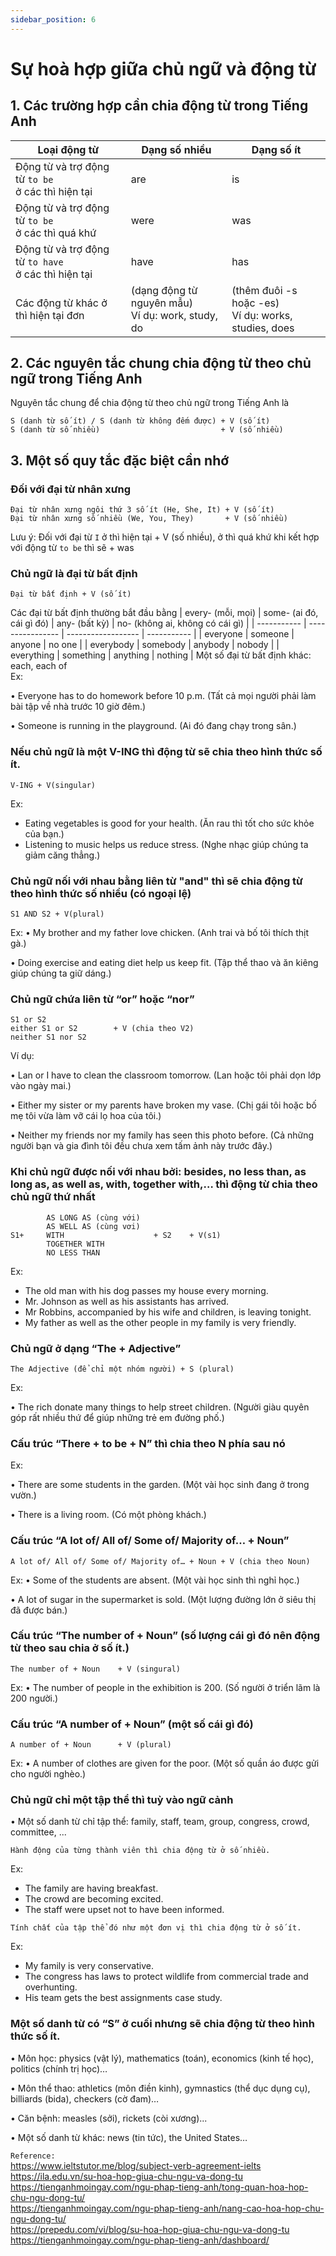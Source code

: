 ```yaml
---
sidebar_position: 6
---
```


# Sự hoà hợp giữa chủ ngữ và động từ 

## 1. Các trường hợp cần chia động từ trong Tiếng Anh

| Loại động từ             | Dạng số nhiều | Dạng số ít                        |
| ---------------------- | ---------------- | ------------------------------ |
| Động từ và trợ động từ `to be` <br>ở các thì hiện tại	    | are                | is                   |
| Động từ và trợ động từ `to be` <br>ở các thì quá khứ | were               | was         |
| Động từ và trợ động từ `to have` <br>ở các thì hiện tại	 | have               | has         |
| Các động từ khác ở thì hiện tại đơn	 | (dạng động từ nguyên mẫu) <br >Ví dụ: work, study, do | (thêm đuôi -s hoặc -es) <br> Ví dụ: works, studies, does |

## 2. Các nguyên tắc chung chia động từ theo chủ ngữ trong Tiếng Anh

Nguyên tắc chung để chia động từ theo chủ ngữ trong Tiếng Anh là
```
S (danh từ số ít) / S (danh từ không đếm được) + V (số ít)
S (danh từ số nhiều)                           + V (số nhiều)
```

## 3. Một số quy tắc đặc biệt cần nhớ

### Đối với đại từ nhân xưng
```
Đại từ nhân xưng ngôi thứ 3 số ít (He, She, It) + V (số ít)
Đại từ nhân xưng số nhiều (We, You, They)       + V (số nhiều)
```
Lưu ý:
Đối với đại từ `I` ở thì hiện tại + V (số nhiều), ở thì quá khứ khi kết hợp với động từ `to be` thì sẽ + was

### Chủ ngữ là đại từ bất định
```
Đại từ bất định + V (số ít)
```
Các đại từ bất định thường bắt đầu bằng
| every- (mỗi, mọi)      | some- (ai đó, cái gì đó)           | any- (bất kỳ)               | no- (không ai, không có cái gì)        |
| ----------- | ---------------- | ------------------ | ----------- |
| everyone    | someone          | anyone             | no one      |
| everybody   | somebody         | anybody            | nobody      |
| everything  | something        | anything           | nothing     |
Một số đại từ bất định khác: each, each of    
Ex:

• Everyone has to do homework before 10 p.m. (Tất cả mọi người phải làm bài tập về nhà trước 10 giờ đêm.)

• Someone is running in the playground. (Ai đó đang chạy trong sân.)
### Nếu chủ ngữ là một V-ING thì động từ sẽ chia theo hình thức số ít.
```
V-ING + V(singular)
```
Ex:
- Eating vegetables is good for your health. (Ăn rau thì tốt cho sức khỏe của bạn.)   
- Listening to music helps us reduce stress. (Nghe nhạc giúp chúng ta giảm căng thẳng.)   
### Chủ ngữ nối với nhau bằng liên từ "and" thì sẽ chia động từ theo hình thức số nhiều (có ngoại lệ)
```
S1 AND S2 + V(plural) 
```
Ex: 
• My brother and my father love chicken. (Anh trai và bố tôi thích thịt gà.)

• Doing exercise and eating diet help us keep fit. (Tập thể thao và ăn kiêng giúp chúng ta giữ dáng.)
### Chủ ngữ chứa liên từ “or” hoặc “nor”
```
S1 or S2
either S1 or S2        + V (chia theo V2)
neither S1 nor S2
```

Ví dụ:

• Lan or I have to clean the classroom tomorrow. (Lan hoặc tôi phải dọn lớp vào ngày mai.)

• Either my sister or my parents have broken my vase. (Chị gái tôi hoặc bố mẹ tôi vừa làm vỡ cái lọ hoa của tôi.)

• Neither my friends nor my family has seen this photo before. (Cả những người bạn và gia đình tôi đều chưa xem tấm ảnh này trước đây.)

### Khi chủ ngữ được nối với nhau bởi: besides, no less than, as long as, as well as, with, together with,… thì động từ chia theo chủ ngữ thứ nhất
```
        AS LONG AS (cùng với)    
        AS WELL AS (cùng vơi)
S1+     WITH                    + S2    + V(s1)
        TOGETHER WITH
        NO LESS THAN

```
Ex:
- The old man with his dog passes my house every morning.
- Mr. Johnson as well as his assistants has arrived.
- Mr Robbins, accompanied by his wife and children, is leaving tonight.
- My father as well as the other people in my family is very friendly.
### Chủ ngữ ở dạng “The + Adjective”
```
The Adjective (để chỉ một nhóm người) + S (plural)
```
Ex:

• The rich donate many things to help street children. (Người giàu quyên góp rất nhiều thứ để giúp những trẻ em đường phố.)

### Cấu trúc “There + to be + N” thì chia theo N phía sau nó

Ex:

• There are some students in the garden. (Một vài học sinh đang ở trong vườn.)

• There is a living room. (Có một phòng khách.)

### Cấu trúc “A lot of/ All of/ Some of/ Majority of… + Noun”
```
A lot of/ All of/ Some of/ Majority of… + Noun + V (chia theo Noun)
```
Ex: 
• Some of the students are absent. (Một vài học sinh thì nghỉ học.)

• A lot of sugar in the supermarket is sold. (Một lượng đường lớn ở siêu thị đã được bán.)

### Cấu trúc “The number of + Noun” (số lượng cái gì đó nên động từ theo sau chia ở số ít.)
```
The number of + Noun    + V (singural)
```
Ex: 
• The number of people in the exhibition is 200. (Số người ở triển lãm là 200 người.)

### Cấu trúc “A number of + Noun” (một số cái gì đó)
```
A number of + Noun      + V (plural)
```
Ex:
• A number of clothes are given for the poor. (Một số quần áo được gửi cho người nghèo.)

### Chủ ngữ chỉ một tập thể thì tuỳ vào ngữ cảnh
• Một số danh từ chỉ tập thể: family, staff, team, group, congress, crowd, committee, ...
```
Hành động của từng thành viên thì chia động từ ở số nhiều.
```
Ex:   
- The family are having breakfast.     
- The crowd are becoming excited.     
- The staff were upset not to have been informed.     
```
Tính chất của tập thể đó như một đơn vị thì chia động từ ở số ít.
```
Ex:    
- My family is very conservative.      
- The congress has laws to protect wildlife from commercial trade and overhunting.      
- His team gets the best assignments case study.       

### Một số danh từ có “S” ở cuối nhưng sẽ chia động từ theo hình thức số ít.
• Môn học: physics (vật lý), mathematics (toán), economics (kinh tế học), politics (chính trị học)…

• Môn thể thao: athletics (môn điền kinh), gymnastics (thể dục dụng cụ), billiards (bida), checkers (cờ đam)…

• Căn bệnh: measles (sởi), rickets (còi xương)...

• Một số danh từ khác: news (tin tức), the United States…


`Reference:`   
https://www.ieltstutor.me/blog/subject-verb-agreement-ielts
https://ila.edu.vn/su-hoa-hop-giua-chu-ngu-va-dong-tu
https://tienganhmoingay.com/ngu-phap-tieng-anh/tong-quan-hoa-hop-chu-ngu-dong-tu/    
https://tienganhmoingay.com/ngu-phap-tieng-anh/nang-cao-hoa-hop-chu-ngu-dong-tu/     
https://prepedu.com/vi/blog/su-hoa-hop-giua-chu-ngu-va-dong-tu      
https://tienganhmoingay.com/ngu-phap-tieng-anh/dashboard/    
